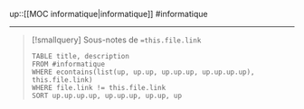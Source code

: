 up::[[MOC informatique|informatique]]
#informatique 

----

> [!smallquery] Sous-notes de `=this.file.link`
> ```dataview
> TABLE title, description
> FROM #informatique 
> WHERE econtains(list(up, up.up, up.up.up, up.up.up.up), this.file.link)
> WHERE file.link != this.file.link
> SORT up.up.up.up, up.up.up, up.up, up
> ```
